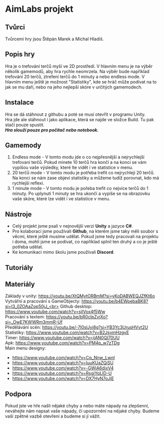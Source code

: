 # AimLabs projekt
## Tvůrci
Tvůrcemi hry jsou Štěpán Marek a Michal Hladiš.
## Popis hry
Hra je o trefování terčů myší ve 2D prostředí. V hlavním menu je na výběr několik gamemodů, aby hra rychle neomrzela. Na výběr bude například trefování 20 terčů, ztrefení terčů do 1 minuty a nebo endless mode. V hlavním menu ještě je možnost "Statistiky", kde se hráč může podívat na to jak se mu daří, nebo na jeho nejlepší skóre v určitých gamemodech.
## Instalace
Hra se dá stáhnout z githubu a poté se musí otevřít v programu Unity.<br>
Hra jde ale stáhnout i jako aplikace, která se najde ve složce Build. Tu pak stačí pouze spustit.<br>
***Hra slouží pouze pro počítač nebo notebook.***
## Gamemody
1. Endless mode - V tomto modu jde o co nejpřesnější a nejrychlejší trefovaní terčů. Pokud minete 10 terčů hra končí a na konci se vám vypíšou vaše výsledky, které lte vidět i ve statistice v menu.
2. 20 terčů mode - V tomto modu je potřeba trefit co nejrychleji 20 terčů. Na konci se nám zase objeví statistiky a můžeme tudíž porovnat, kdo má rychlejší reflexi.
3. 1 minute mode - V tomto modu je pořeba trefit co nejvíce terčů do 1 minuty. Po uplynutí 1 minuty se hra ukončí a vypíše se na obrazovku vaše skóre, které lze vidět i ve statistice v menu.
## Nástroje
+ Celý projekt jsme psali v nejnovější verzi __Unity__ a jazyce __C#__.
+ Pro kolaboraci jsme používali __Github__, na kterém jsme taky měli soubor s věcmi, které ještě musíme udělat. Pokud jsme tedy pracovali na projektu i doma, mohli jsme se podívat, co například splnil ten druhý a co je ještě potřeba udělat.
+ Ke komunikaci mimo školu jsme používali __Discord__.
## Tutoriály
## Materiály
Základy v unity: https://youtu.be/XtQMytORBmM?si=yKoDABWEQJZfKt6o<br>
Vytvářní a pracování s GameObjecty: https://youtu.be/b4EWpebaBK8?si=I3_0ZOAaZop50jJ_<br>
Github desktop: https://www.youtube.com/watch?v=sjlVox4f5Ww<br>
Pracování s textem: https://youtu.be/bR0clpZvjXo?si=_OwE7KWWRm3mmR-Uf<br>
Předělávání scén: https://youtu.be/-7I0slJyi8g?si=YB3Yc3UrusHVvt2U<br>
Statistiky: https://www.youtube.com/watch?v=B2JsymHzgvE<br>
Timer: https://www.youtube.com/watch?v=ijAN0QI70UU<br>
Apk: https://www.youtube.com/watch?v=PM4p_w7zTDg<br>
Main menu designy:<br>
+ https://www.youtube.com/watch?v=Cq_Nnw_LwnI
+ https://www.youtube.com/watch?v=IuuKUaZQiSU
+ https://www.youtube.com/watch?v=-GWjA6dixV4
+ https://www.youtube.com/watch?v=RsgiYqLID-U
+ https://www.youtube.com/watch?v=DX7HyN7oJjE
## Podpora
Pokud jste ve hře našli nějaké chyby a nebo máte nápady na zlepšenní, neváhejte nám napsat vaše nápady, či upozornění na nějaké chyby. Budeme vaší zpětné vazbě otevření a budeme si jí vážit.
